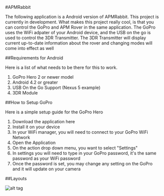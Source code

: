 #APMRabbit

The following application is a Android version of APMRabbit. This project is currently in development. What makes this project
really cool, is that you can control the GoPro and APM Rover in the same application. The GoPro uses the WiFi adpater of your
Android device, and the USB on the go is used to control the 3DR Transmitter. The 3DR Transmitter will display current up-to-date
information about the rover and changing modes will come into effect as well

##Requirements for Android

Here is a list of what needs to be there for this to work.

1. GoPro Hero 2 or newer model
2. Android 4.2 or greater
3. USB On the Go Support (Nexus 5 example)
4. 3DR Module


##How to Setup GoPro

Here is a simple setup guide for the GoPro Hero

1. Download the application here
2. Install it on your device
3. In your WiFi manager, you will need to connect to your GoPro WiFi Network
4. Open the Application
4. On the action drop down menu, you want to select "Settings"
5. In settings you will need to type in your GoPro password, it's the same password as your WiFi password
6. Once the password is set, you may change any setting on the GoPro and it will update on your camera


##Layouts

![alt tag](http://hunterit.ca/APMRabbit/images/mainScreen.png)
